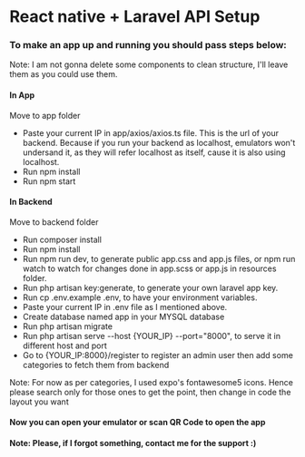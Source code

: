 <h1>React native + Laravel API Setup</h1>

<h3>To make an app up and running you should pass steps below:</h3>
<p>Note: I am not gonna delete some components to clean structure, I'll leave them as you could use them.</p>

<h4>In App</h4>
<p>Move to app folder</p>
<ul>
    <li>Paste your current IP in app/axios/axios.ts file. This is the url of your backend. Because if you run your backend as localhost, emulators won't undersand it, as they will refer localhost as itself, cause it is also using localhost.</li>
    <li>Run npm install</li>
    <li>Run npm start</li>
</ul>

<h4>In Backend</h4>
<p>Move to backend folder</p>
<ul>
    <li>Run composer install</li>
    <li>Run npm install</li>
    <li>Run npm run dev, to generate public app.css and app.js files, or npm run watch to watch for changes done in app.scss or app.js in resources folder.</li>
    <li>Run php artisan key:generate, to generate your own laravel app key.</li>
    <li>Run cp .env.example .env, to have your environment variables.</li>
    <li>Paste your current IP in .env file as I mentioned above.</li>
    <li>Create database named app in your MYSQL database</li>
    <li>Run php artisan migrate</li>
    <li>Run php artisan serve --host {YOUR_IP} --port="8000", to serve it in different host and port</li>
    <li>Go to {YOUR_IP:8000}/register to register an admin user then add some categories to fetch them from backend</li>
</ul>
<p>Note: For now as per categories, I used expo's fontawesome5 icons. Hence please search only for those ones to get the point, then change in code the layout you want</p>

<h4>Now you can open your emulator or scan QR Code to open the app</h4>

<h4>Note: Please, if I forgot something, contact me for the support :)</h4>
